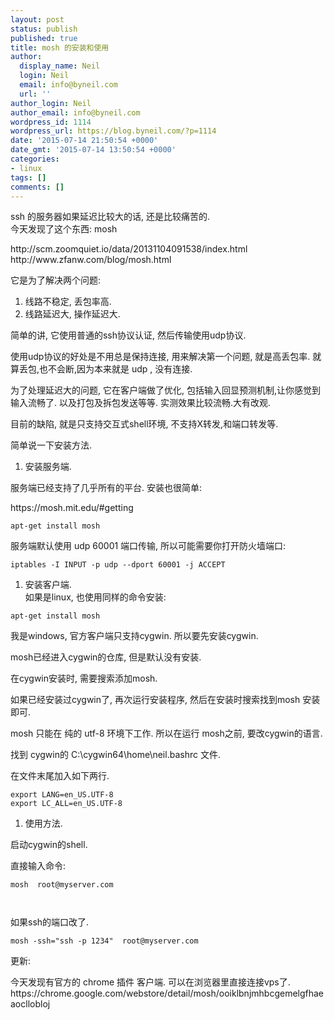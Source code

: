```yaml
---
layout: post
status: publish
published: true
title: mosh 的安装和使用
author:
  display_name: Neil
  login: Neil
  email: info@byneil.com
  url: ''
author_login: Neil
author_email: info@byneil.com
wordpress_id: 1114
wordpress_url: https://blog.byneil.com/?p=1114
date: '2015-07-14 21:50:54 +0000'
date_gmt: '2015-07-14 13:50:54 +0000'
categories:
- linux
tags: []
comments: []
---
```

<p>ssh 的服务器如果延迟比较大的话, 还是比较痛苦的.<br />
今天发现了这个东西: mosh</p>
<p>http://scm.zoomquiet.io/data/20131104091538/index.html<br />
http://www.zfanw.com/blog/mosh.html</p>
<p>它是为了解决两个问题:</p>
<ol>
<li>线路不稳定, 丢包率高.</li>
<li>线路延迟大, 操作延迟大.</li>
</ol>
<p>简单的讲, 它使用普通的ssh协议认证, 然后传输使用udp协议.</p>
<p>使用udp协议的好处是不用总是保持连接, 用来解决第一个问题, 就是高丢包率. 就算丢包,也不会断,因为本来就是 udp , 没有连接.</p>
<p>为了处理延迟大的问题, 它在客户端做了优化, 包括输入回显预测机制,让你感觉到输入流畅了. 以及打包及拆包发送等等. 实测效果比较流畅.大有改观.</p>
<p>目前的缺陷, 就是只支持交互式shell环境, 不支持X转发,和端口转发等.</p>
<p>简单说一下安装方法.</p>
<ol>
<li>安装服务端.</li>
</ol>
<p>服务端已经支持了几乎所有的平台.  安装也很简单:</p>
<p>https://mosh.mit.edu/#getting</p>
<pre><code>apt-get install mosh
</code></pre>
<p>服务端默认使用 udp 60001 端口传输, 所以可能需要你打开防火墙端口:</p>
<pre><code>iptables -I INPUT -p udp --dport 60001 -j ACCEPT
</code></pre>
<ol>
<li>安装客户端.<br />
如果是linux, 也使用同样的命令安装:</li>
</ol>
<pre><code>apt-get install mosh
</code></pre>
<p>我是windows, 官方客户端只支持cygwin.  所以要先安装cygwin.</p>
<p>mosh已经进入cygwin的仓库, 但是默认没有安装.</p>
<p>在cygwin安装时, 需要搜索添加mosh.</p>
<p>如果已经安装过cygwin了, 再次运行安装程序, 然后在安装时搜索找到mosh 安装即可.</p>
<p>mosh 只能在 纯的 utf-8 环境下工作. 所以在运行 mosh之前, 要改cygwin的语言.</p>
<p>找到 cygwin的 C:\cygwin64\home\neil&#46;bashrc 文件.</p>
<p>在文件末尾加入如下两行.</p>
<pre><code>export LANG=en_US.UTF-8
export LC_ALL=en_US.UTF-8
</code></pre>
<ol>
<li>使用方法.</li>
</ol>
<p>启动cygwin的shell.</p>
<p>直接输入命令:</p>
<pre><code>mosh  root@myserver.com

</code></pre>
<p>如果ssh的端口改了.</p>
<pre><code>mosh -ssh="ssh -p 1234"  root@myserver.com
</code></pre>
<p>更新:</p>
<p>今天发现有官方的 chrome 插件 客户端.  可以在浏览器里直接连接vps了.<br />
https://chrome.google.com/webstore/detail/mosh/ooiklbnjmhbcgemelgfhaeaocllobloj</p>
